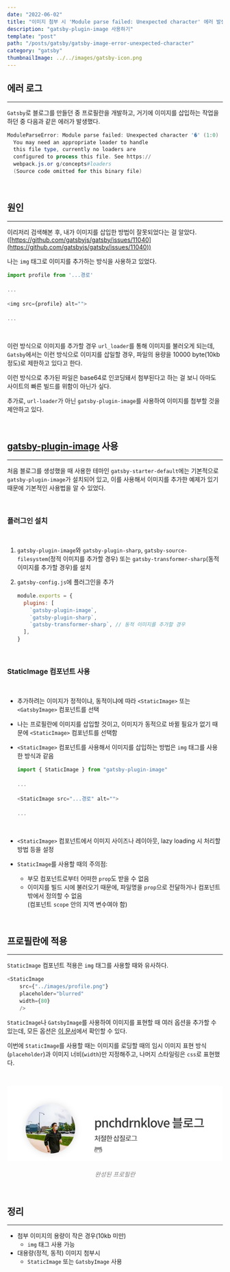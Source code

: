 ```yaml
---
date: "2022-06-02"
title: "이미지 첨부 시 'Module parse failed: Unexpected character' 에러 발생"
description: "gatsby-plugin-image 사용하기"
template: "post"
path: "/posts/gatsby/gatsby-image-error-unexpected-character"
category: "gatsby"
thumbnailImage: ../../images/gatsby-icon.png
---
```


## 에러 로그
***

`Gatsby`로 블로그를 만들던 중 프로필란을 개발하고, 거기에 이미지를 삽입하는 작업을 하던 중 다음과 같은 에러가 발생했다.

```Powershell
ModuleParseError: Module parse failed: Unexpected character '�' (1:0)
  You may need an appropriate loader to handle 
  this file type, currently no loaders are 
  configured to process this file. See https://
  webpack.js.or g/concepts#loaders
  (Source code omitted for this binary file)
```

</br>

## 원인
***

이리저리 검색해본 후, 내가 이미지를 삽입한 방법이 잘못되었다는 걸 알았다.([https://github.com/gatsbyjs/gatsby/issues/11040](https://github.com/gatsbyjs/gatsby/issues/11040))

나는 `img` 태그로 이미지를 추가하는 방식을 사용하고 있었다.

```javascript
import profile from '...경로'

...

<img src={profile} alt="">

...
```

</br>

이런 방식으로 이미지를 추가할 경우 `url_loader`를 통해 이미지를 불러오게 되는데, `Gatsby`에서는 이런 방식으로 이미지를 삽일할 경우, 파일의 용량을 10000 byte(10kb 정도)로 제한하고 있다고 한다.

이런 방식으로 추가된 파일은 base64로 인코딩돼서 첨부된다고 하는 걸 보니 아마도 사이트의 빠른 빌드를 위함이 아닌가 싶다.

추가로, `url-loader`가 아닌 `gatsby-plugin-image`를 사용하여 이미지를 첨부할 것을 제안하고 있다.

</br>

## [gatsby-plugin-image](https://www.gatsbyjs.com/plugins/gatsby-plugin-image) 사용
***

처음 블로그를 생성했을 때 사용한 테마인 `gatsby-starter-default`에는 기본적으로 `gatsby-plugin-image`가 설치되어 있고, 이를 사용해서 이미지를 추가한 예제가 있기 때문에 기본적인 사용법을 알 수 있었다.

</br>

### 플러그인 설치

</br>

1. `gatsby-plugin-image`와 `gatsby-plugin-sharp`, `gatsby-source-filesystem`(정적 이미지를 추가할 경우) 또는 `gatsby-transformer-sharp`(동적 이미지를 추가할 경우)를 설치

2. `gatsby-config.js`에 플러그인을 추가

    ```javascript
    module.exports = {
      plugins: [
        `gatsby-plugin-image`,
        `gatsby-plugin-sharp`,
        `gatsby-transformer-sharp`, // 동적 이미지를 추가할 경우
      ],
    }
    ```

</br>

### StaticImage 컴포넌트 사용

</br>

* 추가하려는 이미지가 정적이냐, 동적이냐에 따라 `<StaticImage>` 또는 `<GatsbyImage>` 컴포넌트를 선택

* 나는 프로필란에 이미지를 삽입할 것이고, 이미지가 동적으로 바뀔 필요가 없기 때문에 `<StaticImage>` 컴포넌트를 선택함

* `<StaticImage>` 컴포넌트를 사용해서 이미지를 삽입하는 방법은 `img` 태그를 사용한 방식과 같음

    ```javascript
    import { StaticImage } from "gatsby-plugin-image"

    ...

    <StaticImage src="...경로" alt="">

    ...
    ```
    </br>
* `<StaticImage>` 컴포넌트에서 이미지 사이즈나 레이아웃, lazy loading 시 처리할 방법 등을 설정

* `StaticImage`를 사용할 때의 주의점:
  * 부모 컴포넌트로부터 어떠한 `prop`도 받을 수 없음
  * 이미지를 빌드 시에 불러오기 때문에, 파일명을 `prop`으로 전달하거나 컴포넌트 밖에서 정의할 수 없음</br>(컴포넌트 `scope` 안의 지역 변수여야 함)

</br>

## 프로필란에 적용
***

`StaticImage` 컴포넌트 적용은 `img` 태그를 사용할 때와 유사하다.

```javascript
<StaticImage
    src={"../images/profile.png"}
    placeholder="blurred"
    width={80}
    />
```

`StaticImage`나 `GatsbyImage`를 사용하여 이미지를 표현할 때 여러 옵션을 추가할 수 있는데, 모든 옵션은 [이 문서](https://www.gatsbyjs.com/docs/reference/built-in-components/gatsby-plugin-image/)에서 확인할 수 있다.

이번에 `StaticImage`를 사용할 때는 이미지를 로딩할 때의 임시 이미지 표현 방식(`placeholder`)과 이미지 너비(`width`)만 지정해주고, 나머지 스타일링은 `css`로 표현했다.

</br>

![완성된 프로필란](../../images/gatsby-image-error-unexpected-character-01.PNG)
_<sub><center style="color: gray">완성된 프로필란</center></sub>_

</br>

## 정리
***

* 첨부 이미지의 용량이 작은 경우(10kb 미만)
  * `img` 태그 사용 가능
* 대용량(정적, 동적) 이미지 첨부시
  * `StaticImage` 또는 `GatsbyImage` 사용